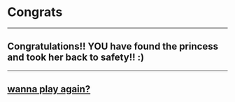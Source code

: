 # Congrats
---
## Congratulations!! YOU have found the princess and took her back to safety!! :)
---
## [wanna play again?](quest.md)

